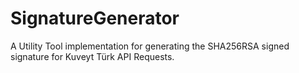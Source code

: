 # SignatureGenerator
A Utility Tool implementation for generating the SHA256RSA signed signature for Kuveyt Türk API Requests.
